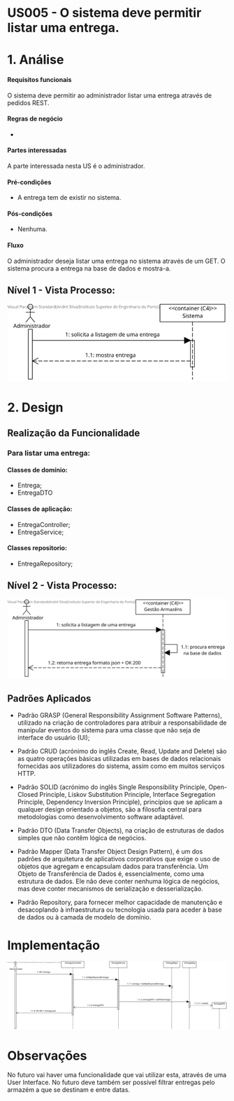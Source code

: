 # US005 - O sistema deve permitir listar uma entrega.

# 1. Análise

#### Requisitos funcionais

O sistema deve permitir ao administrador listar uma entrega através de pedidos REST.

#### Regras de negócio

-

#### Partes interessadas

A parte interessada nesta US é o administrador.

#### Pré-condições

* A entrega tem de existir no sistema.

#### Pós-condições

* Nenhuma.

#### Fluxo

O administrador deseja listar uma entrega no sistema através de um GET. O sistema procura a entrega na base de dados e mostra-a.

## Nível 1 - Vista Processo:
![N1_VP_US005](../../nivel1/US005/N1_Vista_Processo_US005.svg)

# 2. Design

##  Realização da Funcionalidade
### Para listar uma entrega:

#### Classes de domínio:
* Entrega;
* EntregaDTO

#### Classes de aplicação:  
* EntregaController;
* EntregaService;

#### Classes repositorio:
* EntregaRepository;

## Nível 2 - Vista Processo:
![N2_VP_US005](../../nivel2/US005/N2_Vista_Processo_US005.svg)

##  Padrões Aplicados

* Padrão GRASP (General Responsibility Assignment Software Patterns), utilizado na criação de controladores para atribuir a responsabilidade de manipular eventos do sistema para uma classe que não seja de interface do usuário (UI);

* Padrão CRUD (acrónimo do inglês Create, Read, Update and Delete) são as quatro operações básicas utilizadas em bases de dados relacionais fornecidas aos utilizadores do sistema, assim como em muitos serviços HTTP.

* Padrão SOLID (acrónimo do inglês Single Responsibility Principle, Open-Closed Principle, Liskov Substitution Principle, Interface Segregation Principle, Dependency Inversion Principle), princípios que se aplicam a qualquer design orientado a objetos, são a filosofia central para metodologias como desenvolvimento software adaptável.

* Padrão DTO (Data Transfer Objects), na criação de estruturas de dados simples que não contêm lógica de negócios.

* Padrão Mapper (Data Transfer Object Design Pattern), é um dos padrões de arquitetura de aplicativos corporativos que exige o uso de objetos que agregam e encapsulam dados para transferência. Um Objeto de Transferência de Dados é, essencialmente, como uma estrutura de dados. Ele não deve conter nenhuma lógica de negócios, mas deve conter mecanismos de serialização e desserialização.

* Padrão Repository, para fornecer melhor capacidade de manutenção e desacoplando à infraestrutura ou tecnologia usada para aceder à base de dados ou à camada de modelo de domínio.

# Implementação
![N3_VP_US005](../../nivel3/US005/N3_Vista_Processo_US005.svg)

# Observações
No futuro vai haver uma funcionalidade que vai utilizar esta, através de uma User Interface.
No futuro deve também ser possível filtrar entregas pelo armazém a que se destinam e entre datas.
